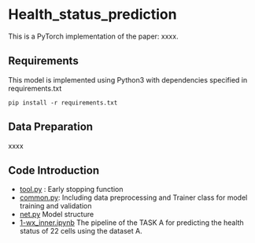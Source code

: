 # Health_status_prediction
This is a PyTorch implementation of the paper: xxxx.
## Requirements
This model is implemented using Python3 with dependencies specified in requirements.txt
```
pip install -r requirements.txt
```
## Data Preparation
xxxx
## Code Introduction
- [tool.py](https://github.com/HAIRLAB/Health_status_prediction/blob/main/tool.py) : Early stopping function
- [common.py](https://github.com/HAIRLAB/Health_status_prediction/blob/main/common.py): Including data preprocessing and Trainer class for model training and validation
- [net.py](https://github.com/HAIRLAB/Health_status_prediction/blob/main/net.py) Model structure
- [1-wx_inner.ipynb](https://github.com/HAIRLAB/Health_status_prediction/blob/main/1-wx_inner.ipynb) The pipeline of the TASK A for predicting the health status of 22 cells using the dataset A.


